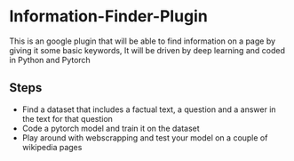 # Information-Finder-Plugin
This is an google plugin that will be able to find information on a page by giving it some basic keywords, It will be driven by deep learning and coded in Python and Pytorch

## Steps
- Find a dataset that includes a factual text, a question and a answer in the text for that question
- Code a pytorch model and train it on the dataset
- Play around with webscrapping and test your model on a couple of wikipedia pages
